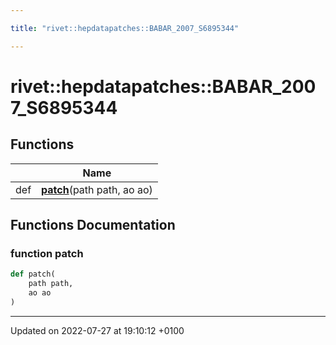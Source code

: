 ```yaml
---

title: "rivet::hepdatapatches::BABAR_2007_S6895344"

---
```


# rivet::hepdatapatches::BABAR_2007_S6895344



## Functions

|                | Name           |
| -------------- | -------------- |
| def | **[patch](http://example.org/namespaces/namespacerivet_1_1hepdatapatches_1_1babar__2007__s6895344/#function-patch)**(path path, ao ao) |


## Functions Documentation

### function patch

```python
def patch(
    path path,
    ao ao
)
```






-------------------------------

Updated on 2022-07-27 at 19:10:12 +0100
